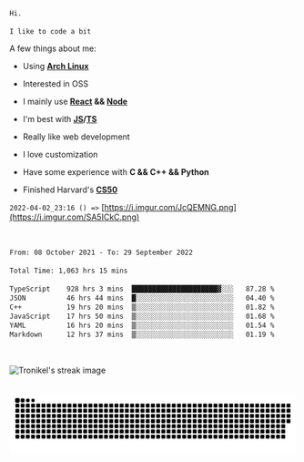 ```
Hi.

I like to code a bit
```

A few things about me:

-   Using **[Arch Linux](https://archlinux.org/)**

-   Interested in OSS

-   I mainly use **[React](https://reactjs.org/) && [Node](https://nodejs.org/en/)**

-   I'm best with **[JS](https://www.javascript.com/)/[TS](https://www.typescriptlang.org/)**

-   Really like web development

-   I love customization

-   Have some experience with **C && C++ && Python**

-   Finished Harvard's **[CS50](https://cs50.harvard.edu)**

`2022-04-02_23:16 () =>` [https://i.imgur.com/JcQEMNG.png](https://i.imgur.com/SA5ICkC.png)

<br>

<!--START_SECTION:waka-->

```text
From: 08 October 2021 - To: 29 September 2022

Total Time: 1,063 hrs 15 mins

TypeScript    928 hrs 3 mins  █████████████████████▓░░░   87.28 %
JSON          46 hrs 44 mins  █░░░░░░░░░░░░░░░░░░░░░░░░   04.40 %
C++           19 hrs 20 mins  ▒░░░░░░░░░░░░░░░░░░░░░░░░   01.82 %
JavaScript    17 hrs 50 mins  ▒░░░░░░░░░░░░░░░░░░░░░░░░   01.68 %
YAML          16 hrs 20 mins  ▒░░░░░░░░░░░░░░░░░░░░░░░░   01.54 %
Markdown      12 hrs 37 mins  ▒░░░░░░░░░░░░░░░░░░░░░░░░   01.19 %
```

<!--END_SECTION:waka-->

<br>

<p><img align="center" src="https://github-readme-streak-stats.herokuapp.com/?user=Tronikelis&theme=dark" alt="Tronikel's streak image" /></p>

<br>

<img title="" src="https://raw.githubusercontent.com/Tronikelis/Tronikelis/output/github-contribution-grid-snake.svg" alt="very cool snake thingey" data-align="left">

